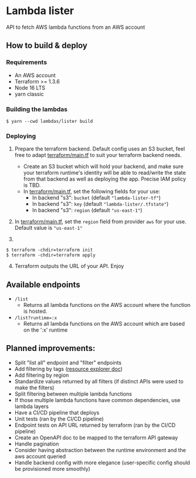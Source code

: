 # Lambda lister

API to fetch AWS lambda functions from an AWS account

## How to build & deploy

### Requirements

- An AWS account
- Terraform >= 1.3.6
- Node 16 LTS
- yarn classic

### Building the lambdas

```
$ yarn --cwd lambdas/lister build
```

### Deploying

1. Prepare the terraform backend. Default config uses an S3 bucket, feel free to adapt [terraform/main.tf](./terraform/main.tf) to suit your terraform backend needs.

   - Create an S3 bucket which will hold your backend, and make sure your terraform runtime's identity will be able to read/write the state from that backend as well as deploying the app. Precise IAM policy is TBD.
   - In [terraform/main.tf](./terraform/main.tf), set the following fields for your use:
     - In backend "s3": `bucket` (default `"lambda-lister-tf"`)
     - In backend "s3": `key` (default `"lambda-lister/.tfstate"`)
     - In backend "s3": `region` (default `"us-east-1"`)

2. In [terraform/main.tf](./terraform/main.tf), set the `region` field from provider `aws` for your use. Default value is `"us-east-1"`
3.

```
$ terraform -chdir=terraform init
$ terraform -chdir=terraform apply
```

4. Terraform outputs the URL of your API. Enjoy

## Available endpoints

- `/list`
  - Returns all lambda functions on the AWS account where the function is hosted.
- `/list?runtime=:x`
  - Returns all lambda functions on the AWS account which are based on the ':x' runtime

## Planned improvements:

- Split "list all" endpoint and "filter" endpoints
- Add filtering by tags ([resource explorer doc](https://docs.aws.amazon.com/AWSJavaScriptSDK/v3/latest/clients/client-resource-explorer-2/index.html))
- Add filtering by region
- Standardize values returned by all filters (if distinct APIs were used to make the filters)
- Split filtering between multiple lambda functions
- If those multiple lambda functions have common dependencies, use lambda layers
- Have a CI/CD pipeline that deploys
- Unit tests (ran by the CI/CD pipeline)
- Endpoint tests on API URL returned by terraform (ran by the CI/CD pipeline)
- Create an OpenAPI doc to be mapped to the terraform API gateway
- Handle pagination
- Consider having abstraction between the runtime environment and the aws account queried
- Handle backend config with more elegance (user-specific config should be provisioned more smoothly)
